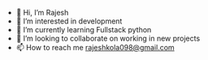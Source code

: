 - 👋 Hi, I’m Rajesh
- 👀 I’m interested in development
- 🌱 I’m currently learning Fullstack python
- 💞️ I’m looking to collaborate on working in new projects
- 📫 How to reach me rajeshkola098@gmail.com

<!---
Rajesh18k/Rajesh18k is a ✨ special ✨ repository because its `README.md` (this file) appears on your GitHub profile.
You can click the Preview link to take a look at your changes.
--->
